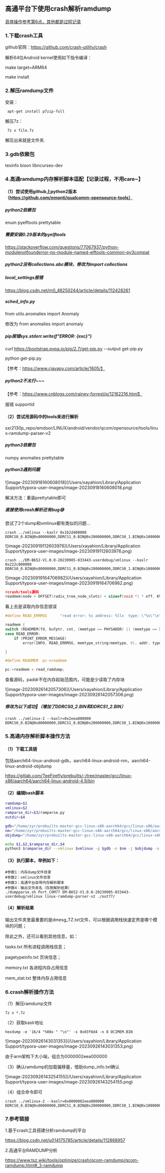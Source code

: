 ## 高通平台下使用crash解析ramdump

[具体操作参考第6点，其他都是过程记录](#6.crash解析操作方法)



### 1.下载crash工具

github官网：https://github.com/crash-utility/crash



解析64位Android kernel使用如下指令编译：

make target=ARM64

make install



### 2.解压ramdump文件

安装：

```
 apt-get install p7zip-full
```

解压7z：

```
 7z x file.7z
```

解压出来就是文件夹.



### 3.gdb依赖包

texinfo bison libncurses-dev



### 4.高通ramdump内存解析脚本适配【记录过程，不用care~】

#### （1）尝试使用github上python2版本（https://github.com/emonti/qualcomm-opensource-tools）

##### python2依赖包

enum pyelftools prettytable

##### 需要安装0.29版本的pyelftools

https://stackoverflow.com/questions/77067937/python-modulenotfounderror-no-module-named-elftools-common-py3compat



##### python2没有collections.abc模块，修改为import collections



##### local_settings报错

https://blog.csdn.net/m0_46250244/article/details/112428261



##### sched_info.py

from utils.anomalies import Anomaly

修改为 from anomalies import anomaly



##### pip报错sys.stderr.write(f"ERROR: {exc}")

curl https://bootstrap.pypa.io/pip/2.7/get-pip.py --output get-pip.py

python get-pip.py

【参考：https://www.cjavapy.com/article/1605/】



##### python2不太行~~~

【参考：https://www.cnblogs.com/rainey-forrest/p/12162216.html】

报错 supportid



#### （2）尝试用源码中的tools来进行解析

sxr2130p_repo/emdoor/LINUX/android/vendor/qcom/opensource/tools/linux-ramdump-parser-v2



##### python3依赖包

numpy anomalies prettytable



##### python3遇到问题

![image-20230918160608018](/Users/xayahion/Library/Application Support/typora-user-images/image-20230918160608018.png)

解决方法：重装prettytable即可



##### 直接使用crash解析还有bug😅

尝试了2个dump和vmlinux都有类似的问题...

```shell
crash ../vmlinux --kaslr 0x1b2d400000 DDRCS0_0.BIN@0x80000000,DDRCS1_0.BIN@0x200000000,DDRCS0_1.BIN@0x100000000,DDRCS1_1.BIN@0x280000000
```

![image-20230919112603976](/Users/xayahion/Library/Application Support/typora-user-images/image-20230919112603976.png)



```shell
crash ../EM-B652-V1.0.0-20230905-033443-userdebug/vmlinux --kaslr 0x222c000000 DDRCS0_0.BIN@0x80000000,DDRCS1_0.BIN@0x200000000,DDRCS0_1.BIN@0x100000000,DDRCS1_1.BIN@0x280000000
```

![image-20230919164706982](/Users/xayahion/Library/Application Support/typora-user-images/image-20230919164706982.png)



```c
#crash/tools源码
readmem(node + OFFSET(radix_tree_node_slots) + sizeof(void *) * off, KVADDR, &slot, sizeof(void *), "radix_tree_node.slot[off]", FAULT_ON_ERROR);
```



看上去是读取内存信息错误

```c
#define READ_ERRMSG      "read error: %s address: %llx  type: \"%s\"\n"

readmem {
switch (READMEM(fd, bufptr, cnt, (memtype == PHYSADDR) || (memtype == XENMACHADDR) ? 0 : addr, paddr))
case READ_ERROR:
	if (PRINT_ERROR_MESSAGE)
		error(INFO, READ_ERRMSG, memtype_string(memtype, 0), addr, type);

}

#define READMEM  pc->readmem

pc->readmem = read_ramdump;
```



查看源码，paddr不在内存起始范围内，可能是少读取了内存块

![image-20230926142057306](/Users/xayahion/Library/Application Support/typora-user-images/image-20230926142057306.png)



##### 修改为以下成功🤏（增加了DDRCS0_2.BIN和DDRCS1_2.BIN）

```shell
crash ../vmlinux-2 --kaslr=0x2eea000000 DDRCS0_0.BIN@0x80000000,DDRCS1_0.BIN@0x200000000,DDRCS0_1.BIN@0x100000000,DDRCS1_1.BIN@0x280000000,DDRCS0_2.BIN@180000000,DDRCS1_2.BIN@300000000
```



### 5.高通内存解析脚本操作方法

#### （1）下载工具链

包括aarch64-linux-android-gdb，aarch64-linux-android-nm，aarch64-linux-android-objdump

https://gitlab.com/TeeFirefly/prebuilts/-/tree/master/gcc/linux-x86/aarch64/aarch64-linux-android-4.9/bin

#### （2）编辑bash脚本

```bash
ramdump=$1
vmlinux=$2
ramparse_dir=$3/ramparse.py
outdir=$4

gdb="/home/zyr/prebuilts-master-gcc-linux-x86-aarch64/gcc/linux-x86/aarch64/aarch64-linux-android-4.9/bin/aarch64-linux-android-gdb"
nm="/home/zyr/prebuilts-master-gcc-linux-x86-aarch64/gcc/linux-x86/aarch64/aarch64-linux-android-4.9/bin/aarch64-linux-android-nm"
objdump="/home/zyr/prebuilts-master-gcc-linux-x86-aarch64/gcc/linux-x86/aarch64/aarch64-linux-android-4.9/bin/aarch64-linux-android-objdump"

echo $1,$2,$ramparse_dir,$4
python3 $ramparse_dir --vmlinux $vmlinux -g $gdb -n $nm -j $objdump -a $ramdump -o $outdir -x
```



#### （3）执行脚本，举例如下：

```shell
#参数1：内存dump文件目录
#参数2：vmlinux文件目录
#参数3：高通平台自带内存解析脚本
#参数4：输出文件夹名（存放解析结果）
./dumpparse.sh Port_COM77 EM-B652-V1.0.0-20230905-033443-userdebug/vmlinux linux-ramdump-parser-v2 ./out77/
```



#### （4）解析结果

输出文件夹里最重要的是dmesg_TZ.txt文件，可以根据调用栈快速定界是哪个模块的问题；

除此之外，还可以看到其他信息，如：

tasks.txt 所有进程调用栈信息；

pagetypeinfo.txt 页块信息；

memory.txt 各进程内存占用信息

mem_stat.txt 整体内存占用信息



### 6.crash解析操作方法

（1）解压ramdump文件

```shell
7z x *.7z
```

（2）获取kaslr地址

```shell
hexdump -e '16/4 "%08x " "\n"' -s 0x03f6d4 -n 8 OCIMEM.BIN
```

![image-20230926143031353](/Users/xayahion/Library/Application Support/typora-user-images/image-20230926143031353.png)

由于arm架构下大小端，组合为0000002eea000000

（3）确认ramdump的加载偏移量，借助dump_info.txt确认

![image-20230926143254155](/Users/xayahion/Library/Application Support/typora-user-images/image-20230926143254155.png)

（4）组合命令即可

```shell
crash ../vmlinux-2 --kaslr=0x0000002eea000000 DDRCS0_0.BIN@0x80000000,DDRCS1_0.BIN@0x200000000,DDRCS0_1.BIN@0x100000000,DDRCS1_1.BIN@0x280000000,DDRCS0_2.BIN@180000000,DDRCS1_2.BIN@300000000
```



### 7.参考链接

1.基于crash工具搭建分析ramdump的平台

https://blog.csdn.net/u014175785/article/details/112868957

2.高通平台RAMDUMP分析

https://www.tsz.wiki/tools/optimize/crash/qcom-ramdump/qcom-ramdump.html#_3-ramdump